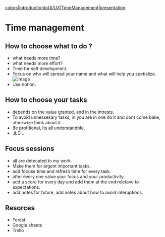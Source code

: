 [colors](UI_1.md)|[introductiontoUI/UX](UIUx.md)|[TimeManagement](timeManagement.md)|[presentation](presentation.md)
# Time management
## How to choose what to do ?
- what needs more time?
- what needs more effort?
- Time for self development.
- Focus on who will spread your name and what will help you spetialize.
![image](https://www.skillsyouneed.com/images/priority-matrix.png)
- Use notion.
## How to choose your tasks
- depends on the value granted, and in the intrests.
- To avoid unnessesary tasks, in you are in one do it and dont come bake, otherwize think about it ..
- Be profitional, Its all understandble.
-  JLD .. 
## Focus sessions
- all are detecated to my work.
- Make them for argent important tasks.
- add focuse time and refresh time for every task.
- after every one value your focus and your productivity.
- add a score for every day and add them at the end reletave to expectations. 
- add notes for future, add notes about how to avoid interuptions.
## Resorces
- Forest
- Google sheets
- Trello

